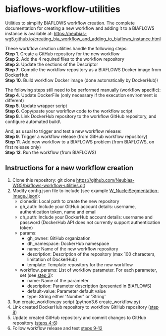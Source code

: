 # biaflows-workflow-utilities
Utilities to simplify BIAFLOWS workflow creation. The complete documentation for creating a new workflow and adding it to a BIAFLOWS instance is available at:
https://neubias-wg5.github.io/creating_bia_workflow_and_adding_to_biaflows_instance.html

These workflow creation utilities handle the following steps:\
**Step 1**. Create a GitHub repository for the new workflow\
**Step 2**. Add the 4 required files to the workflow repository\
**Step 3**. Update the sections of the Descriptor\
**Step 7**. Compile the workflow repository as a BIAFLOWS Docker image from DockerHub\
**Step 10**. Build workflow Docker image (done automatically by DockerHub)\

The following steps still need to be performed manually (workflow specific):\
**Step 4**. Update DockerFile (only necessary if the execution environment is different)\
**Step 5**. Update wrapper script\
**Step 6**. Copy/paste your workflow code to the workflow script\
**Step 8**. Link DockerHub repository to the workflow GitHub repository, and configure automated build\

And, as usual to trigger and test a new workflow release:\
**Step 9**. Trigger a workflow release (from GitHub workflow repository)\
**Step 11**. Add new workflow to a BIAFLOWS problem (from BIAFLOWS, on first release only)\
**Step 12**. Run the workflow (from BIAFLOWS)

## Instructions for a new workflow creation
1. Clone this repository: git clone https://github.com/Neubias-WG5/biaflows-workflow-utilities.git
2. Modify config.json file to include (see example [W_NucleiSegmentation-ImageJ.json](https://github.com/Neubias-WG5/biaflows-workflow-utilities/blob/master/W_NucleiSegmentation-ImageJ_example.json)):
    - clonedir: Local path to create the new repository
    - gh_auth: Include your GitHub account details: username, authentication token, name and email
    - dh_auth: Include your DockerHub account details: username and password (DockerHub API does not currently support authentication token)
    - params:
        - gh_owner: GitHub organization
        - dh_namespace: DockerHub namespace
        - name: Name of the new workflow repository
        - description: Description of the repository (max 100 characters, limitation of DockerHub)
        - template: Template repository for the new workflow
    - workflow_params: List of workflow parameter. For each parameter, set (see [step 3](https://neubias-wg5.github.io/creating_bia_workflow_and_adding_to_biaflows_instance.html#workflow_step3)):
        - name: Name of the parameter
        - description: Parameter description (presented in BIAFLOWS)
        - default-value: Parameter default value
        - type: String either 'Number' or 'String'
3. Run create_workflow.py script (python3.6 create_workflow.py)
4. Link created DockerHub repository to workflow GitHub repository ([step 8](https://neubias-wg5.github.io/creating_bia_workflow_and_adding_to_biaflows_instance.html))
5. Update created GitHub repository and commit changes to GitHub repository ([steps 4-6](https://neubias-wg5.github.io/creating_bia_workflow_and_adding_to_biaflows_instance.html))
6. Follow workflow release and test [steps 9-12](https://neubias-wg5.github.io/creating_bia_workflow_and_adding_to_biaflows_instance.html)
